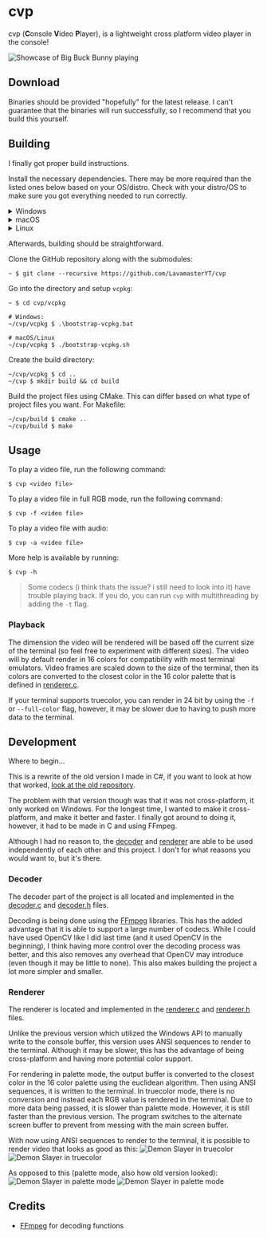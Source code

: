 # cvp
 cvp (**C**onsole **V**ideo **P**layer), is a lightweight cross platform video player in the console!

![Showcase of Big Buck Bunny playing](img/showcase.gif?raw=true)

## Download

Binaries should be provided "hopefully" for the latest release.
I can't guarantee that the binaries will run successfully, so I recommend that you build this yourself.

## Building

I finally got proper build instructions.

Install the necessary dependencies. There may be more required than the listed ones below based on your OS/distro.
Check with your distro/OS to make sure you got everything needed to run correctly.

<details>
<summary>Windows</summary>

I recommend using Visual Studio for building, but you could in theory use any IDE that can support CMake.

Download [CMake](https://cmake.org/download/) and [Git](https://github.com/git-for-windows/git).

If using Visual Studio, make sure you have the proper C++ packages installed.

</details>

<details>
<summary>macOS</summary>

Install the Xcode command line tools:
```
xcode-select --install
```

Make sure you install [brew](https://brew.sh/) and any other dependencies that may be needed:
```
brew install cmake pkg-config nasm
```

</details>

<details>
<summary>Linux</summary>

Make sure you install `cmake` and `git` for building and cloning. Also make sure you have
some developer tools installed like a C++ compiler/linker, etc.

</details>


Afterwards, building should be straightforward.

Clone the GitHub repository along with the submodules:
```
~ $ git clone --recursive https://github.com/LavamasterYT/cvp
```

Go into the directory and setup `vcpkg`:
```
~ $ cd cvp/vcpkg

# Windows:
~/cvp/vcpkg $ .\bootstrap-vcpkg.bat

# macOS/Linux
~/cvp/vcpkg $ ./bootstrap-vcpkg.sh
```

Create the build directory:
```
~/cvp/vcpkg $ cd ..
~/cvp $ mkdir build && cd build
```

Build the project files using CMake. This can differ based on what type of project files you want. For Makefile:
```
~/cvp/build $ cmake ..
~/cvp/build $ make
```


## Usage
To play a video file, run the following command:
```
$ cvp <video file>
```
To play a video file in full RGB mode, run the following command:
```
$ cvp -f <video file>
```
To play a video file with audio:
```
$ cvp -a <video file>
```
More help is available by running:
```
$ cvp -h
```

> Some codecs (i think thats the issue? i still need to look into it) have trouble playing back. If you do, you can run `cvp` with multithreading by adding the `-t`  flag.

### Playback
The dimension the video will be rendered will be based off the current size of the terminal (so feel free to experiment with different sizes). The video will by default render in 16 colors for compatibility with most terminal emulators. Video frames are scaled down to the size of the terminal, then its colors are converted to the closest color in the 16 color palette that is defined in [renderer.c](https://github.com/LavamasterYT/cvp/blob/main/src/renderer.c#L19).

If your terminal supports truecolor, you can render in 24 bit by using the `-f` or `--full-color` flag, however, it may be slower due to having to push more data to the terminal.

## Development
Where to begin...

This is a rewrite of the old version I made in C#, if you want to look at how that worked, [look at the old repository](https://github.com/LavamasterYT/cvp/tree/180db8f0c03c20cdbccaf0f8848f757fa73888d8).

The problem with that version though was that it was not cross-platform, it only worked on Windows. For the longest time, I wanted to make it cross-platform, and make it better and faster. I finally got around to doing it, however, it had to be made in C and using FFmpeg.

Although I had no reason to, the [decoder](https://github.com/LavamasterYT/cvp/blob/main/src/decoder.h) and [renderer](https://github.com/LavamasterYT/cvp/blob/main/src/renderer.h) are able to be used independently of each other and this project. I don't for what reasons you would want to, but it's there.

### Decoder
The decoder part of the project is all located and implemented in the [decoder.c](https://github.com/LavamasterYT/cvp/blob/main/src/decoder.c) and [decoder.h](https://github.com/LavamasterYT/cvp/blob/main/src/decoder.h) files.

Decoding is being done using the [FFmpeg](https://ffmpeg.org/) libraries. This has the added advantage that it is able to support a large number of codecs. While I could have used OpenCV like I did last time (and it used OpenCV in the beginning), I think having more control over the decoding process was better, and this also removes any overhead that OpenCV may introduce (even though it may be little to none). This also makes building the project a lot more simpler and smaller.

### Renderer
The renderer is located and implemented in the [renderer.c](https://github.com/LavamasterYT/cvp/blob/main/src/renderer.c) and [renderer.h](https://github.com/LavamasterYT/cvp/blob/main/src/renderer.h) files.

Unlike the previous version which utilized the Windows API to manually write to the console buffer, this version uses ANSI sequences to render to the terminal. Although it may be slower, this has the advantage of being cross-platform and having more potential color support.

For rendering in palette mode, the output buffer is converted to the closest color in the 16 color palette using the euclidean algorithm. Then using ANSI sequences, it is written to the terminal. In truecolor mode, there is no conversion and instead each RGB value is rendered in the terminal. Due to more data being passed, it is slower than palette mode. However, it is still faster than the previous version. The program switches to the alternate screen buffer to prevent from messing with the main screen buffer.

With now using ANSI sequences to render to the terminal, it is possible to render video that looks as good as this:
![Demon Slayer in truecolor](img/truecolor1.jpg?raw=true)
![Demon Slayer in truecolor](img/truecolor2.jpg?raw=true)

As opposed to this (palette mode, also how old version looked):
![Demon Slayer in palette mode](img/palette1.png?raw=true)
![Demon Slayer in palette mode](img/palette2.png?raw=true)

## Credits
- [FFmpeg](https://ffmpeg.org/) for decoding functions